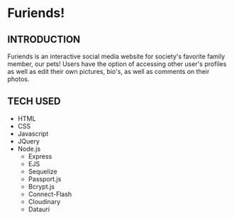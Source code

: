 # Furiends!

INTRODUCTION
------------

Furiends is an interactive social media website for society's favorite family member, our pets!
Users have the option of accessing other user's profiles as well as edit their own pictures, bio's, as well as comments on their photos.

TECH USED
------------
- HTML
- CSS
- Javascript
- JQuery
- Node.js
    - Express
    - EJS
    - Sequelize
    - Passport.js
    - Bcrypt.js
    - Connect-Flash
    - Cloudinary
    - Datauri


